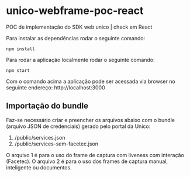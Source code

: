 # unico-webframe-poc-react
POC de implementação do SDK web unico | check em React

Para instalar as dependências rodar o seguinte comando:
```
npm install
```

Para rodar a aplicação localmente rodar o seguinte comando:
```
npm start
```

Com o comando acima a aplicação pode ser acessada via browser no seguinte endereço: http://localhost:3000

## Importação do bundle
Faz-se necessário criar e preencher os arquivos abaixo com o bundle (arquivo JSON de credenciais) gerado pelo portal da Unico:
1. /public/services.json
2. /public/services-sem-facetec.json 

O arquivo 1 é para o uso do frame de captura com liveness com interação (Facetec).
O arquivo 2 é para o uso dos frames de captura manual, inteligente ou documentos.
